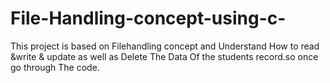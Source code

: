 # File-Handling-concept-using-c-
This project is based on Filehandling concept and Understand How to read  &amp;write &amp; update as well as Delete The Data Of the students record.so once go through The code.  
